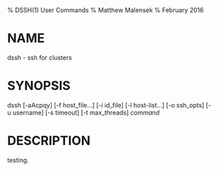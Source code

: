 % DSSH(1) User Commands
% Matthew Malensek
% February 2016

# NAME

dssh - ssh for clusters

# SYNOPSIS

dssh  [-aAcpqy]  [-f&nbsp;host_file...]   [-i&nbsp;id_file]  [-l&nbsp;host-list...]  [-o&nbsp;ssh_opts] [-u&nbsp;username] [-s&nbsp;timeout] [-t&nbsp;max_threads] *command*

# DESCRIPTION

 testing.
